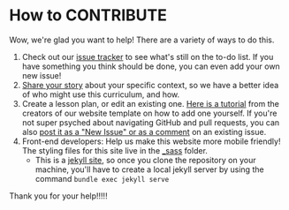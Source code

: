 # How to CONTRIBUTE

Wow, we're glad you want to help! There are a variety of ways to do this.

1. Check out our [issue tracker](https://github.com/bklynlibrary/bklynConnect-curriculum/issues) to see what's still on the to-do list. If you have something you think should be done, you can even add your own new issue!
2. [Share your story](https://github.com/bklynlibrary/bklynConnect-curriculum/issues/16) about your specific context, so we have a better idea of who might use this curriculum, and how. 
3. Create a lesson plan, or edit an existing one. [Here is a tutorial](https://howto.p2pu.org/modules/tutorial/start/) from the creators of our website template on how to add one yourself. If you're not super psyched about navigating GitHub and pull requests, you can also [post it as a "New Issue" or as a comment](https://github.com/bklynlibrary/bklynConnect-curriculum/issues) on an existing issue. 
4. Front-end developers: Help us make this website more mobile friendly! The styling files for this site live in the [\_sass](https://github.com/bklynlibrary/bklynConnect-curriculum/tree/gh-pages/_sass) folder.
	- This is a [jekyll site](https://jekyllrb.com/), so once you clone the repository on your machine, you'll have to create a local jekyll server by using the command `bundle exec jekyll serve`

Thank you for your help!!!!!